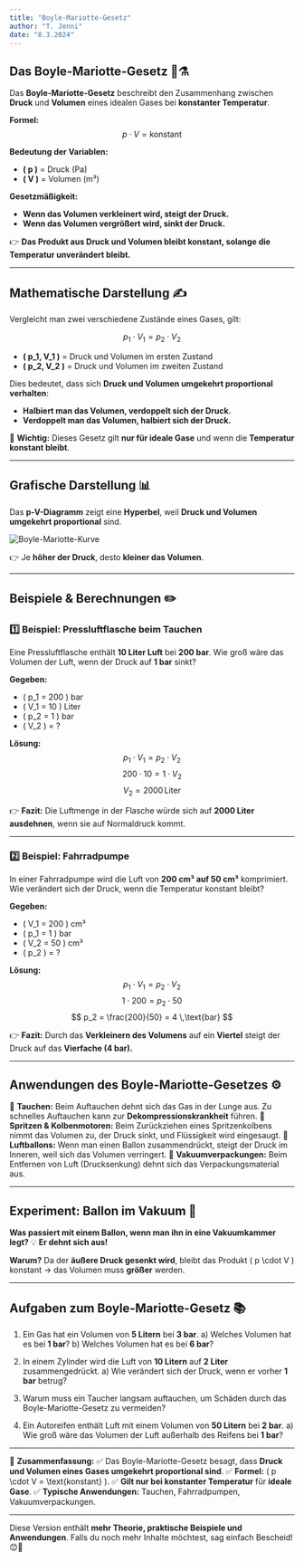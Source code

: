 ```yaml
---
title: "Boyle-Mariotte-Gesetz"
author: "T. Jenni"
date: "8.3.2024"
---
```


## **Das Boyle-Mariotte-Gesetz** 📏⚗️

Das **Boyle-Mariotte-Gesetz** beschreibt den Zusammenhang zwischen **Druck** und **Volumen** eines idealen Gases bei **konstanter Temperatur**.

**Formel:**
$$
p \cdot V = \text{konstant}
$$

**Bedeutung der Variablen:**
- **\( p \)** = Druck (Pa)
- **\( V \)** = Volumen (m³)

**Gesetzmäßigkeit:**
- **Wenn das Volumen verkleinert wird, steigt der Druck.**
- **Wenn das Volumen vergrößert wird, sinkt der Druck.**

👉 **Das Produkt aus Druck und Volumen bleibt konstant, solange die Temperatur unverändert bleibt.**

---

## **Mathematische Darstellung** ✍️

Vergleicht man zwei verschiedene Zustände eines Gases, gilt:

$$
p_1 \cdot V_1 = p_2 \cdot V_2
$$

- **\( p_1, V_1 \)** = Druck und Volumen im ersten Zustand
- **\( p_2, V_2 \)** = Druck und Volumen im zweiten Zustand

Dies bedeutet, dass sich **Druck und Volumen umgekehrt proportional verhalten**:
- **Halbiert man das Volumen, verdoppelt sich der Druck.**
- **Verdoppelt man das Volumen, halbiert sich der Druck.**

📌 **Wichtig:** Dieses Gesetz gilt **nur für ideale Gase** und wenn die **Temperatur konstant bleibt**.

---

## **Grafische Darstellung** 📊

Das **p-V-Diagramm** zeigt eine **Hyperbel**, weil **Druck und Volumen umgekehrt proportional** sind.

![Boyle-Mariotte-Kurve](assets/boyle_mariotte_graph.png)

👉 Je **höher der Druck**, desto **kleiner das Volumen**.

---

## **Beispiele & Berechnungen** ✏️

### **1️⃣ Beispiel: Pressluftflasche beim Tauchen**
Eine Pressluftflasche enthält **10 Liter Luft** bei **200 bar**.
Wie groß wäre das Volumen der Luft, wenn der Druck auf **1 bar** sinkt?

**Gegeben:**
- \( p_1 = 200 \) bar
- \( V_1 = 10 \) Liter
- \( p_2 = 1 \) bar
- \( V_2 \) = ?

**Lösung:**
$$
p_1 \cdot V_1 = p_2 \cdot V_2
$$
$$
200 \cdot 10 = 1 \cdot V_2
$$
$$
V_2 = 2000 \,\text{Liter}
$$

👉 **Fazit:** Die Luftmenge in der Flasche würde sich auf **2000 Liter ausdehnen**, wenn sie auf Normaldruck kommt.

---

### **2️⃣ Beispiel: Fahrradpumpe**
In einer Fahrradpumpe wird die Luft von **200 cm³ auf 50 cm³** komprimiert.
Wie verändert sich der Druck, wenn die Temperatur konstant bleibt?

**Gegeben:**
- \( V_1 = 200 \) cm³
- \( p_1 = 1 \) bar
- \( V_2 = 50 \) cm³
- \( p_2 \) = ?

**Lösung:**
$$
p_1 \cdot V_1 = p_2 \cdot V_2
$$
$$
1 \cdot 200 = p_2 \cdot 50
$$
$$
p_2 = \frac{200}{50} = 4 \,\text{bar}
$$

👉 **Fazit:** Durch das **Verkleinern des Volumens** auf ein **Viertel** steigt der Druck auf das **Vierfache (4 bar).**

---

## **Anwendungen des Boyle-Mariotte-Gesetzes** ⚙️

🔹 **Tauchen:** Beim Auftauchen dehnt sich das Gas in der Lunge aus. Zu schnelles Auftauchen kann zur **Dekompressionskrankheit** führen.
🔹 **Spritzen & Kolbenmotoren:** Beim Zurückziehen eines Spritzenkolbens nimmt das Volumen zu, der Druck sinkt, und Flüssigkeit wird eingesaugt.
🔹 **Luftballons:** Wenn man einen Ballon zusammendrückt, steigt der Druck im Inneren, weil sich das Volumen verringert.
🔹 **Vakuumverpackungen:** Beim Entfernen von Luft (Drucksenkung) dehnt sich das Verpackungsmaterial aus.

---

## **Experiment: Ballon im Vakuum** 🎈
**Was passiert mit einem Ballon, wenn man ihn in eine Vakuumkammer legt?**
💡 **Er dehnt sich aus!**

**Warum?**
Da der **äußere Druck gesenkt wird**, bleibt das Produkt \( p \cdot V \) konstant → das Volumen muss **größer** werden.

---

## **Aufgaben zum Boyle-Mariotte-Gesetz** 📚
1. Ein Gas hat ein Volumen von **5 Litern** bei **3 bar**.
   a) Welches Volumen hat es bei **1 bar**?
   b) Welches Volumen hat es bei **6 bar**?

2. In einem Zylinder wird die Luft von **10 Litern** auf **2 Liter** zusammengedrückt.
   a) Wie verändert sich der Druck, wenn er vorher **1 bar** betrug?

3. Warum muss ein Taucher langsam auftauchen, um Schäden durch das Boyle-Mariotte-Gesetz zu vermeiden?

4. Ein Autoreifen enthält Luft mit einem Volumen von **50 Litern** bei **2 bar**.
   a) Wie groß wäre das Volumen der Luft außerhalb des Reifens bei **1 bar**?

---

📌 **Zusammenfassung:**
✅ Das Boyle-Mariotte-Gesetz besagt, dass **Druck und Volumen eines Gases umgekehrt proportional sind**.
✅ **Formel:** \( p \cdot V = \text{konstant} \).
✅ **Gilt nur bei konstanter Temperatur** für **ideale Gase**.
✅ **Typische Anwendungen:** Tauchen, Fahrradpumpen, Vakuumverpackungen.

---

Diese Version enthält **mehr Theorie, praktische Beispiele und Anwendungen**. Falls du noch mehr Inhalte möchtest, sag einfach Bescheid! 😊🚀
